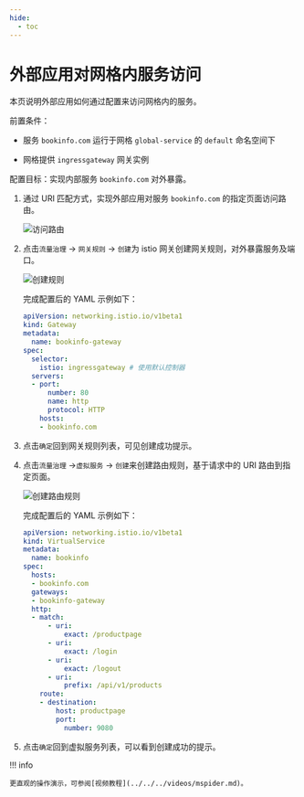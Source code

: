 ```yaml
---
hide:
  - toc
---
```


# 外部应用对网格内服务访问

本页说明外部应用如何通过配置来访问网格内的服务。

前置条件：

- 服务 `bookinfo.com` 运行于网格 `global-service` 的 `default` 命名空间下

- 网格提供 `ingressgateway` 网关实例

配置目标：实现内部服务 `bookinfo.com` 对外暴露。

1. 通过 URI 匹配方式，实现外部应用对服务 `bookinfo.com` 的指定页面访问路由。

    ![访问路由](https://docs.daocloud.io/daocloud-docs-images/docs/mspider/images/out-to-in01.png)

2. 点击`流量治理` -> `网关规则` -> `创建`为 istio 网关创建网关规则，对外暴露服务及端口。

    ![创建规则](https://docs.daocloud.io/daocloud-docs-images/docs/mspider/images/out-to-in02.png)

    完成配置后的 YAML 示例如下：

    ```yaml
    apiVersion: networking.istio.io/v1beta1
    kind: Gateway
    metadata:
      name: bookinfo-gateway
    spec:
      selector:
        istio: ingressgateway # 使用默认控制器
      servers:
      - port:
          number: 80
          name: http
          protocol: HTTP
        hosts:
        - bookinfo.com
    ```

3. 点击`确定`回到网关规则列表，可见创建成功提示。

4. 点击`流量治理` ->`虚拟服务` -> `创建`来创建路由规则，基于请求中的 URI 路由到指定页面。

    ![创建路由规则](https://docs.daocloud.io/daocloud-docs-images/docs/mspider/images/out-to-in04.png)

    完成配置后的 YAML 示例如下：

    ```yaml
    apiVersion: networking.istio.io/v1beta1
    kind: VirtualService
    metadata:
      name: bookinfo
    spec:
      hosts:
      - bookinfo.com
      gateways:
      - bookinfo-gateway
      http:
      - match:
          - uri:
              exact: /productpage
          - uri:
              exact: /login
          - uri:
              exact: /logout
          - uri:
              prefix: /api/v1/products
        route:
        - destination:
            host: productpage
            port:
              number: 9080
    ```

5. 点击`确定`回到虚拟服务列表，可以看到创建成功的提示。

!!! info

    更直观的操作演示，可参阅[视频教程](../../../videos/mspider.md)。
